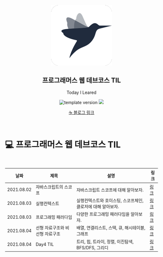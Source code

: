 <br/>
<p align="middle" >
  <img width="200px;" src="./src/images/prgms-logo.png"/>
</p>
<h2 align="middle">프로그래머스 웹 데브코스 TIL</h2>
<p align="middle">Today I Leared</p>
<p align="middle">
  <img src="https://img.shields.io/badge/version-1.0.0-blue?style=flat-square" alt="template version"/>
  <img src="https://img.shields.io/badge/language-md-md.svg?style=flat-square"/>
</p>

<p align="middle">
  <a href="https://velog.io/@younoah">☕ 블로그 링크</a>
</p>
<br/>

# 💻 프로그래머스 웹 데브코스 TIL

<br/>

| 날짜       | 제목                            | 설명                                                         | 링크                                                   |
| ---------- | ------------------------------- | ------------------------------------------------------------ | ------------------------------------------------------ |
| 2021.08.02 | 자바스크립트의 스코프           | 자바스크립트 스코프에 대해 알아보자.                         | [링크](https://velog.io/@younoah/js-scope)             |
| 2021.08.03 | 실행컨텍스트                    | 실행컨텍스트와 호이스팅, 스코프체인, 클로저에 대해 알아보자. | [링크](https://velog.io/@younoah/execution-context)    |
| 2021.08.03 | 프로그래밍 패러다임             | 다양한 프로그래밍 패러다임을 알아보자.                       | [링크](https://velog.io/@younoah/programming-paradigm) |
| 2021.08.04 | 선형 자료구조와 비선형 자료구조 | 배열, 연결리스트, 스택, 큐, 해시테이블, 그래프               | [링크](https://velog.io/@younoah/TIL-20210804)         |
| 2021.08.04 | Day4 TIL                        | 트리, 힙, 트라이, 정렬, 이진탐색, BFS/DFS, 그리디            | [링크](https://velog.io/@younoah/TIL-20210805)         |
